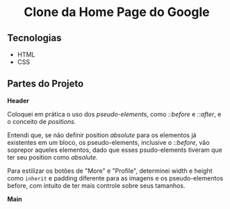 <h1 align="center">Clone da Home Page do Google</h1>

<h2>Tecnologias</h2>

- HTML
- CSS

<h2>Partes do Projeto</h2>

<strong>Header</strong> 
<p>Coloquei em prática o uso dos <em>pseudo-elements</em>, como <em>::before</em> e <em>::after</em>, e o conceito de <em>positions</em>.</p> 

<p>Entendi que, se não definir position <em>absolute</em> para os elementos já existentes em um bloco, os pseudo-elements, inclusive o <em>::before</em>, vão soprepor aqueles elementos, dado que esses psudo-elements tiveram que ter seu position como <em>absolute</em>.</p>

<p>Para estilizar os botões de "More" e "Profile", determinei width e height como <code>inherit</code> e padding diferente para as imagens e os pseudo-elementos before, com intuito de ter mais controle sobre seus tamanhos.</p>


<strong>Main</strong>